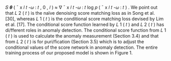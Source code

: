 𝑆 𝜽 ( ¯ x 𝑙 𝑡 -𝜔 : 𝑡 , 0 , 𝑙 ) ≈ ∇ ¯ x 𝑙 𝑡 -𝜔 : 𝑡 log 𝑝 ( ¯ x 𝑙 𝑡 -𝜔 : 𝑡 ) . We point out that 𝐿 2 ( 𝑡 ) is the naïve denoising score matching loss as in Song et al. [30], whereas 𝐿 1 ( 𝑡 ) is the conditional score matching loss devised by Lim et al. [17]. The conditional score function learned by 𝐿 1 ( 𝑡 ) and 𝐿 2 ( 𝑡 ) has di/fferent roles in anomaly detection. The conditional score function from 𝐿 1 ( 𝑡 ) is used to calculate the anomaly measurement (Section 3.4) and that from 𝐿 2 ( 𝑡 ) is for puri/fication (Section 3.5) which is to adjust the conditional values of the score network in anomaly detection. The entire training process of our proposed model is shown in Figure 1.